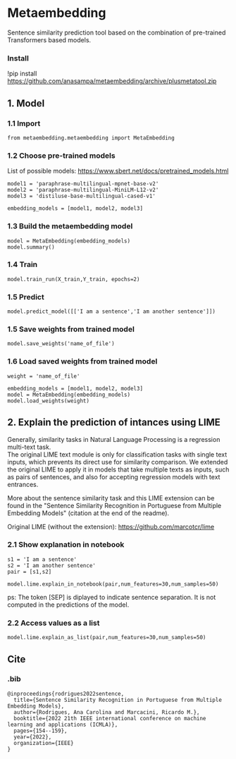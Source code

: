 # Metaembedding

Sentence similarity prediction tool based on the combination of pre-trained Transformers based models.

### Install
!pip install https://github.com/anasampa/metaembedding/archive/plusmetatool.zip

## 1. Model

### 1.1 Import
```
from metaembedding.metaembedding import MetaEmbedding
```


### 1.2 Choose pre-trained models 

List of possible models: https://www.sbert.net/docs/pretrained_models.html

```
model1 = 'paraphrase-multilingual-mpnet-base-v2' 
model2 = 'paraphrase-multilingual-MiniLM-L12-v2' 
model3 = 'distiluse-base-multilingual-cased-v1' 

embedding_models = [model1, model2, model3]
```

### 1.3 Build the metaembedding model
```
model = MetaEmbedding(embedding_models)
model.summary()
```

### 1.4 Train
```
model.train_run(X_train,Y_train, epochs=2)
```

### 1.5 Predict
```
model.predict_model([['I am a sentence','I am another sentence']])
```

### 1.5 Save weights from trained model
```
model.save_weights('name_of_file')
```

### 1.6 Load saved weights from trained model 

```
weight = 'name_of_file'

embedding_models = [model1, model2, model3]
model = MetaEmbedding(embedding_models)
model.load_weights(weight)
```

## 2. Explain the prediction of intances using LIME

Generally, similarity tasks in Natural Language Processing is a regression multi-text task.   
The original LIME text module is only for classification tasks with single text inputs, which prevents its direct use for similarity comparison. 
We extended the original LIME to apply it in models that take multiple texts as inputs, such as pairs of sentences, and also for accepting regression models with text entrances. 

More about the sentence similarity task and this LIME extension can be found in the "Sentence Similarity Recognition in Portuguese from Multiple Embedding Models" (citation at the end of the readme).

Original LIME (without the extension): https://github.com/marcotcr/lime

### 2.1 Show explanation in notebook
```
s1 = 'I am a sentence'
s2 = 'I am another sentence'
pair = [s1,s2]

model.lime.explain_in_notebook(pair,num_features=30,num_samples=50)
```
ps: The token [SEP] is diplayed to indicate sentence separation. It is not computed in the predictions of the model.  

### 2.2 Access values as a list
```
model.lime.explain_as_list(pair,num_features=30,num_samples=50)
```

## Cite

### .bib
<pre><code>@inproceedings{rodrigues2022sentence,
  title={Sentence Similarity Recognition in Portuguese from Multiple Embedding Models},
  author={Rodrigues, Ana Carolina and Marcacini, Ricardo M.},
  booktitle={2022 21th IEEE international conference on machine learning and applications (ICMLA)},
  pages={154--159},
  year={2022},
  organization={IEEE}
}</code></pre>

